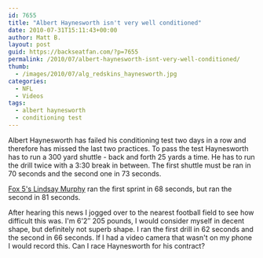 ```yaml
---
id: 7655
title: "Albert Haynesworth isn't very well conditioned"
date: 2010-07-31T15:11:43+00:00
author: Matt B.
layout: post
guid: https://backseatfan.com/?p=7655
permalink: /2010/07/albert-haynesworth-isnt-very-well-conditioned/
thumb:
  - /images/2010/07/alg_redskins_haynesworth.jpg
categories:
  - NFL
  - Videos
tags:
  - albert haynesworth
  - conditioning test
---
```


<div class="entry">
  <p>
    Albert Haynesworth has failed his conditioning test two days in a row and therefore has missed the last two practices. To pass the test Haynesworth has to run a 300 yard shuttle - back and forth 25 yards a time. He has to run the drill twice with a 3:30 break in between. The first shuttle must be ran in 70 seconds and the second one in 73 seconds.
  </p>

  <p>
    <a href="https://www.myfoxdc.com/dpp/sports/how-hard-is-albert-haynesworths-conditioning-test-073010">Fox 5's Lindsay Murphy</a> ran the first sprint in 68 seconds, but ran the second in 81 seconds.
  </p>

  <p>
    After hearing this news I jogged over to the nearest football field to see how difficult this was. I'm 6'2&#8243; 205 pounds, I would consider myself in decent shape, but definitely not superb shape. I ran the first drill in 62 seconds and the second in 66 seconds. If I had a video camera that wasn't on my phone I would record this. Can I race Haynesworth for his contract?<br />
  </p>
</div>
